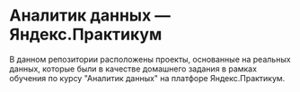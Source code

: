 # Аналитик данных — Яндекс.Практикум
В данном репозитории расположены проекты, основанные на реальных данных, которые были в качестве домашнего задания в рамках обучения по курсу "Аналитик данных" на платфоре Яндекс.Практикум.
